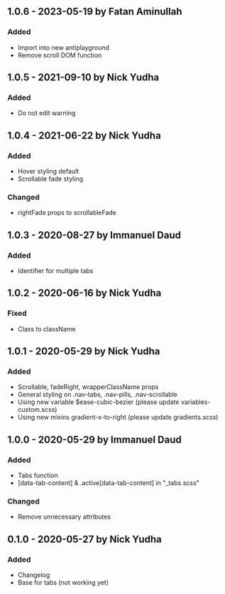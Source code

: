 ## 1.0.6 - 2023-05-19 by Fatan Aminullah

### Added

- Import into new antiplayground
- Remove scroll DOM function

## 1.0.5 - 2021-09-10 by Nick Yudha

### Added

- Do not edit warning

## 1.0.4 - 2021-06-22 by Nick Yudha

### Added

- Hover styling default
- Scrollable fade styling

### Changed

- rightFade props to scrollableFade

## 1.0.3 - 2020-08-27 by Immanuel Daud

### Added

- Identifier for multiple tabs

## 1.0.2 - 2020-06-16 by Nick Yudha

### Fixed

- Class to className

## 1.0.1 - 2020-05-29 by Nick Yudha

### Added

- Scrollable, fadeRight, wrapperClassName props
- General styling on .nav-tabs, .nav-pills, .nav-scrollable
- Using new variable \$ease-cubic-bezier (please update variables-custom.scss)
- Using new mixins gradient-x-to-right (please update gradients.scss)

## 1.0.0 - 2020-05-29 by Immanuel Daud

### Added

- Tabs function
- [data-tab-content] & .active[data-tab-content] in "\_tabs.scss"

### Changed

- Remove unnecessary attributes

## 0.1.0 - 2020-05-27 by Nick Yudha

### Added

- Changelog
- Base for tabs (not working yet)

